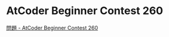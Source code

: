 AtCoder Beginner Contest 260
===

[問題 - AtCoder Beginner Contest 260](https://atcoder.jp/contests/abc260/tasks)
